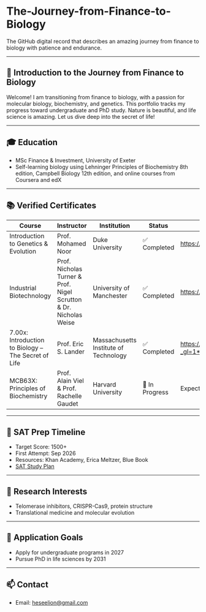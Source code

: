 # The-Journey-from-Finance-to-Biology

The GitHub digital record that describes an amazing journey from finance to biology with patience and endurance.

---

## 🧬 Introduction to the Journey from Finance to Biology
Welcome! I am transitioning from finance to biology, with a passion for molecular biology, biochemistry, and genetics. This portfolio tracks my progress toward undergraduate and PhD study. Nature is beautiful, and life science is amazing. Let us dive deep into the secret of life!

---

## 🎓 Education
- MSc Finance & Investment, University of Exeter
- Self-learning biology using Lehninger Principles of Biochemistry 8th edition, Campbell Biology 12th edition, and online courses from Coursera and edX

---

## 📚 Verified Certificates
| Course | Instructor | Institution | Status | Certificate |
|--------|------------|-------------|--------|-------------|
| Introduction to Genetics & Evolution | Prof. Mohamed Noor | Duke University | ✅ Completed | https://www.coursera.org/account/accomplishments/certificate/D52K7P413N01 |
| Industrial Biotechnology |  Prof. Nicholas Turner & Prof. Nigel Scrutton & Dr. Nicholas Weise | University of Manchester | ✅ Completed | https://www.coursera.org/account/accomplishments/certificate/UXHHCO715W2U |
| 7.00x: Introduction to Biology – The Secret of Life | Prof. Eric S. Lander | Massachusetts Institute of Technology | ✅ Completed | https://courses.edx.org/certificates/eda3a15212084a518bc2c13ec960b79d?_gl=1*35x9za*_gcl_au*MTMwNTMzMzk4NS4xNzQ4NTg1MjQz*_ga*MTA3MTI5MTM0MC4xNzQ4NTg1MjM3*_ga_D3KS4KMDT0*czE3NTQ2MjU3MDgkbzIyMyRnMCR0MTc1NDYyNTcwOCRqNjAkbDAkaDA. |
| MCB63X: Principles of Biochemistry | Prof. Alain Viel & Prof. Rachelle Gaudet | Harvard University | 🔄 In Progress | Expected Sep 2025 |

---

## 🧠 SAT Prep Timeline
- Target Score: 1500+
- First Attempt: Sep 2026
- Resources: Khan Academy, Erica Meltzer, Blue Book
- [SAT Study Plan](link-to-Notion)

---

## 🧪 Research Interests
- Telomerase inhibitors, CRISPR-Cas9, protein structure
- Translational medicine and molecular evolution

---

## 🧾 Application Goals
- Apply for undergraduate programs in 2027
- Pursue PhD in life sciences by 2031

---

## 📫 Contact
- Email: heseelion@gmail.com
